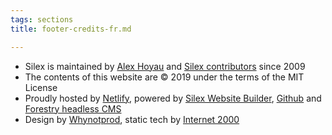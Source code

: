 ```yaml
---
tags: sections
title: footer-credits-fr.md

---
```

* Silex is maintained by [Alex Hoyau](https://github.com/lexoyo "Alex Hoyau on github") and [Silex contributors](https://github.com/silexlabs/Silex/graphs/contributors "Silex contributions") since 2009
* The contents of this website are © 2019 under the terms of the MIT License
* Proudly hosted by [Netlify](https://www.netlify.com/ "Hosted by netlify"), powered by [Silex Website Builder](https://www.silex.me/ "Silex free website builder"), [Github](https://github.com/ "powered github") and [Forestry headless CMS](https://forestry.io/ "Forestry")
* Design by [Whynotprod](https://www.whynotprod.com/ "Whynotprod website design"), static tech by [Internet 2000](https://internet2000.net/ "Static websites design")